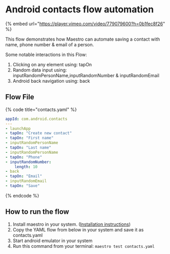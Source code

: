 # Android contacts flow automation

{% embed url="https://player.vimeo.com/video/779079600?h=0b1fec8f26" %}

This flow demonstrates how Maestro can automate saving a contact with name, phone number & email of a person.

Some notable interactions in this Flow:

1. Clicking on any element using: tapOn
2. Random data input using: inputRandomPersonName,inputRandomNumber & inputRandomEmail
3. Android back navigation using: back

## **Flow File**

{% code title="contacts.yaml" %}
```yaml
appId: com.android.contacts
---
- launchApp
- tapOn: "Create new contact"
- tapOn: "First name"
- inputRandomPersonName
- tapOn: "Last name"
- inputRandomPersonName
- tapOn: "Phone"
- inputRandomNumber:
    length: 10
- back
- tapOn: "Email"
- inputRandomEmail
- tapOn: "Save"
```
{% endcode %}

## **How to run the flow**

1. Install maestro in your system. ([Installation instructions](../getting-started/installing-maestro/))
2. Copy the YAML flow from below in your system and save it as contacts.yaml
3. Start android emulator in your system
4. Run this command from your terminal: `maestro test contacts.yaml`
